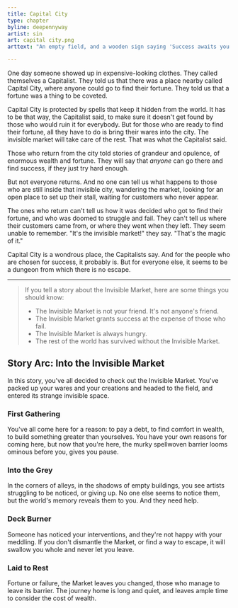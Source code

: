 ```yaml
---
title: Capital City
type: chapter
byline: deepennyway
artist: sin
art: capital city.png
arttext: "An empty field, and a wooden sign saying 'Success awaits you'."

---
```

One day someone showed up in expensive-looking clothes. They called themselves a Capitalist. They told us that there was a place nearby called Capital City, where anyone could go to find their fortune. They told us that a fortune was a thing to be coveted. 

Capital City is protected by spells that keep it hidden from the world. It has to be that way, the Capitalist said, to make sure it doesn't get found by those who would ruin it for everybody. But for those who are ready to find their fortune, all they have to do is bring their wares into the city. The invisible market will take care of the rest. That was what the Capitalist said.

Those who return from the city told stories of grandeur and opulence, of enormous wealth and fortune. They will say that *anyone* can go there and find success, if they just try hard enough. 

But not everyone returns. And no one can tell us what happens to those who are still inside that invisible city, wandering the market, looking for an open place to set up their stall, waiting for customers who never appear.

The ones who return can't tell us how it was decided who got to find their fortune, and who was doomed to struggle and fail. They can't tell us where their customers came from, or where they went when they left. They seem unable to remember. "It's the invisible market!" they say. "That's the magic of it."

Capital City is a wondrous place, the Capitalists say. And for the people who are chosen for success, it probably is. But for everyone else, it seems to be a dungeon from which there is no escape.

***

> If you tell a story about the Invisible Market, here are some things you should know:
> - The Invisible Market is not your friend. It's not anyone's friend.
> - The Invisible Market grants success at the expense of those who fail.
> - The Invisible Market is always hungry.
> - The rest of the world has survived without the Invisible Market.

## Story Arc: Into the Invisible Market
In this story, you've all decided to check out the Invisible Market. You've packed up your wares and your creations and headed to the field, and entered its strange invisible space.

### First Gathering
You've all come here for a reason: to pay a debt, to find comfort in wealth, to build something greater than yourselves. You have your own reasons for coming here, but now that you're here, the murky spellwoven barrier looms ominous before you, gives you pause.

### Into the Grey
In the corners of alleys, in the shadows of empty buildings, you see artists struggling to be noticed, or giving up. No one else seems to notice them, but the world's memory reveals them to you. And they need help.

### Deck Burner
Someone has noticed your interventions, and they're not happy with your meddling. If you don't dismantle the Market, or find a way to escape, it will swallow you whole and never let you leave.

### Laid to Rest
Fortune or failure, the Market leaves you changed, those who manage to leave its barrier. The journey home is long and quiet, and leaves ample time to consider the cost of wealth.